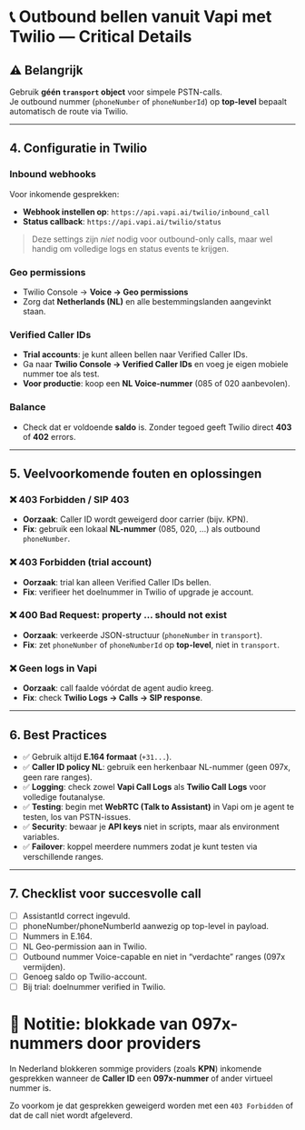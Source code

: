 # 📞 Outbound bellen vanuit Vapi met Twilio — Critical Details

## ⚠️ Belangrijk
Gebruik **géén `transport` object** voor simpele PSTN-calls.  
Je outbound nummer (`phoneNumber` of `phoneNumberId`) op **top-level** bepaalt automatisch de route via Twilio.

---

## 4. Configuratie in Twilio

### Inbound webhooks
Voor inkomende gesprekken:

- **Webhook instellen op**: `https://api.vapi.ai/twilio/inbound_call`  
- **Status callback**: `https://api.vapi.ai/twilio/status`  

> Deze settings zijn *niet* nodig voor outbound-only calls, maar wel handig om volledige logs en status events te krijgen.

### Geo permissions
- Twilio Console → **Voice → Geo permissions**  
- Zorg dat **Netherlands (NL)** en alle bestemmingslanden aangevinkt staan.

### Verified Caller IDs
- **Trial accounts**: je kunt alleen bellen naar Verified Caller IDs.  
- Ga naar **Twilio Console → Verified Caller IDs** en voeg je eigen mobiele nummer toe als test.  
- **Voor productie**: koop een **NL Voice-nummer** (085 of 020 aanbevolen).

### Balance
- Check dat er voldoende **saldo** is. Zonder tegoed geeft Twilio direct **403** of **402** errors.

---

## 5. Veelvoorkomende fouten en oplossingen

### ❌ 403 Forbidden / SIP 403
- **Oorzaak**: Caller ID wordt geweigerd door carrier (bijv. KPN).  
- **Fix**: gebruik een lokaal **NL-nummer** (085, 020, …) als outbound `phoneNumber`.

### ❌ 403 Forbidden (trial account)
- **Oorzaak**: trial kan alleen Verified Caller IDs bellen.  
- **Fix**: verifieer het doelnummer in Twilio of upgrade je account.

### ❌ 400 Bad Request: property … should not exist
- **Oorzaak**: verkeerde JSON-structuur (`phoneNumber` in `transport`).  
- **Fix**: zet `phoneNumber` of `phoneNumberId` op **top-level**, niet in `transport`.

### ❌ Geen logs in Vapi
- **Oorzaak**: call faalde vóórdat de agent audio kreeg.  
- **Fix**: check **Twilio Logs → Calls → SIP response**.

---

## 6. Best Practices

- ✅ Gebruik altijd **E.164 formaat** (`+31...`).  
- ✅ **Caller ID policy NL**: gebruik een herkenbaar NL-nummer (geen 097x, geen rare ranges).  
- ✅ **Logging**: check zowel **Vapi Call Logs** als **Twilio Call Logs** voor volledige foutanalyse.  
- ✅ **Testing**: begin met **WebRTC (Talk to Assistant)** in Vapi om je agent te testen, los van PSTN-issues.  
- ✅ **Security**: bewaar je **API keys** niet in scripts, maar als environment variables.  
- ✅ **Failover**: koppel meerdere nummers zodat je kunt testen via verschillende ranges.  

---

## 7. Checklist voor succesvolle call

- [ ] AssistantId correct ingevuld.  
- [ ] phoneNumber/phoneNumberId aanwezig op top-level in payload.  
- [ ] Nummers in E.164.  
- [ ] NL Geo-permission aan in Twilio.  
- [ ] Outbound nummer Voice-capable en niet in “verdachte” ranges (097x vermijden).  
- [ ] Genoeg saldo op Twilio-account.  
- [ ] Bij trial: doelnummer verified in Twilio.

# 📌 Notitie: blokkade van 097x-nummers door providers

In Nederland blokkeren sommige providers (zoals **KPN**) inkomende gesprekken wanneer de **Caller ID** een **097x-nummer** of ander virtueel nummer is.  

Zo voorkom je dat gesprekken geweigerd worden met een `403 Forbidden` of dat de call niet wordt afgeleverd.

